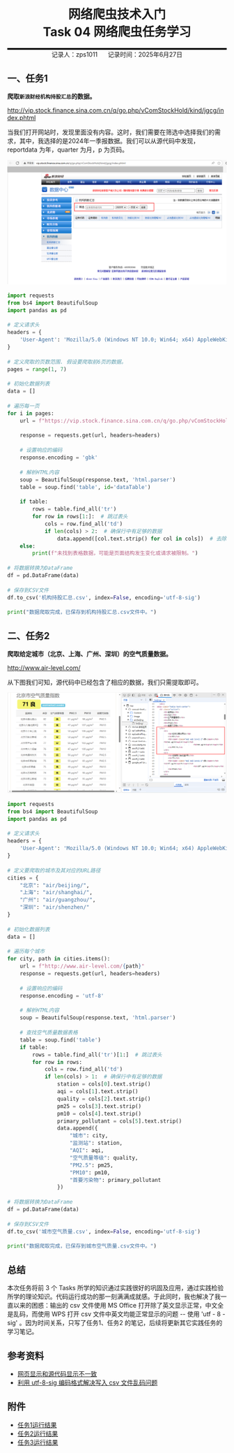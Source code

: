 <div style="border-bottom: 4px solid black; width: 100%; box-sizing: border-box; text-align: center; padding-top: 0.1rem;" align="center">
    <h1>网络爬虫技术入门<br/><span>Task 04 网络爬虫任务学习</span></h1>
</div>
<div style="text-align: center;" align="center">
    记录人：zps1011&nbsp;&nbsp;&nbsp;&nbsp;&nbsp;&nbsp;记录时间：2025年6月27日
</div>



## 一、任务1

**爬取`新浪财经机构持股汇总`的数据。**

http://vip.stock.finance.sina.com.cn/q/go.php/vComStockHold/kind/jgcg/index.phtml

当我们打开网站时，发现里面没有内容。这时，我们需要在筛选中选择我们的需求，其中，我选择的是2024年一季报数据。我们可以从源代码中发现，reportdata 为年，quarter 为月，p 为页码。

<div align=center>
	<img src="../网络爬虫/images/task04-01.png" alt="Task04-01"/>
</div>



```python
import requests
from bs4 import BeautifulSoup
import pandas as pd

# 定义请求头
headers = {
    'User-Agent': 'Mozilla/5.0 (Windows NT 10.0; Win64; x64) AppleWebKit/537.36 (KHTML, like Gecko) Chrome/58.0.3029.110 Safari/537.3'
}

# 定义爬取的页数范围. 假设要爬取前6页的数据。
pages = range(1, 7)  

# 初始化数据列表
data = []

# 遍历每一页
for i in pages:
    url = f"https://vip.stock.finance.sina.com.cn/q/go.php/vComStockHold/kind/jgcg/index.phtml?symbol=%D6%A4%C8%AF%BC%F2%B3%C6%BB%F2%B4%FA%C2%EB&reportdate=2024&quarter=1&p={i}"
    
    response = requests.get(url, headers=headers)
    
    # 设置响应的编码
    response.encoding = 'gbk'
    
    # 解析HTML内容
    soup = BeautifulSoup(response.text, 'html.parser')
    table = soup.find('table', id='dataTable')
    
    if table:
        rows = table.find_all('tr')
        for row in rows[1:]:  # 跳过表头
            cols = row.find_all('td')
            if len(cols) > 2:  # 确保行中有足够的数据
                data.append([col.text.strip() for col in cols])  # 去除多余空白字符
    else:
        print(f"未找到表格数据，可能是页面结构发生变化或请求被限制。")

# 将数据转换为DataFrame
df = pd.DataFrame(data)

# 保存到CSV文件
df.to_csv('机构持股汇总.csv', index=False, encoding='utf-8-sig')

print("数据爬取完成，已保存到机构持股汇总.csv文件中。")
```

## 二、任务2

**爬取给定城市（北京、上海、广州、深圳）的空气质量数据。**

http://www.air-level.com/

从下图我们可知，源代码中已经包含了相应的数据，我们只需提取即可。

<div align=center>
	<img src="../网络爬虫/images/task04-02.png" alt="Task04-02"/>
</div>



```python
import requests
from bs4 import BeautifulSoup
import pandas as pd

# 定义请求头
headers = {
    'User-Agent': 'Mozilla/5.0 (Windows NT 10.0; Win64; x64) AppleWebKit/537.36 (KHTML, like Gecko) Chrome/58.0.3029.110 Safari/537.3'
}

# 定义要爬取的城市及其对应的URL路径
cities = {
    "北京": "air/beijing/",
    "上海": "air/shanghai/",
    "广州": "air/guangzhou/",
    "深圳": "air/shenzhen/"
}

# 初始化数据列表
data = []

# 遍历每个城市
for city, path in cities.items():
    url = f"http://www.air-level.com/{path}"
    response = requests.get(url, headers=headers)
    
    # 设置响应的编码
    response.encoding = 'utf-8'
    
    # 解析HTML内容
    soup = BeautifulSoup(response.text, 'html.parser')
    
    # 查找空气质量数据表格
    table = soup.find('table')
    if table:
        rows = table.find_all('tr')[1:]  # 跳过表头
        for row in rows:
            cols = row.find_all('td')
            if len(cols) > 1:  # 确保行中有足够的数据
                station = cols[0].text.strip()
                aqi = cols[1].text.strip()
                quality = cols[2].text.strip()
                pm25 = cols[3].text.strip()
                pm10 = cols[4].text.strip()
                primary_pollutant = cols[5].text.strip()
                data.append({
                    "城市": city,
                    "监测站": station,
                    "AQI": aqi,
                    "空气质量等级": quality,
                    "PM2.5": pm25,
                    "PM10": pm10,
                    "首要污染物": primary_pollutant
                })

# 将数据转换为DataFrame
df = pd.DataFrame(data)

# 保存到CSV文件
df.to_csv('城市空气质量.csv', index=False, encoding='utf-8-sig')

print("数据爬取完成，已保存到城市空气质量.csv文件中。")
```



## 总结

本次任务将前 3 个 Tasks 所学的知识通过实践很好的巩固及应用，通过实践检验所学的理论知识。代码运行成功的那一刻满满成就感。于此同时，我也解决了我一直以来的困惑：输出的 csv 文件使用 MS Office 打开除了英文显示正常，中文全是乱码，而使用 WPS 打开 csv 文件中英文均能正常显示的问题 -- 使用 'utf - 8 - sig' 。因为时间关系，只写了任务1、任务2 的笔记，后续将更新其它实践任务的学习笔记。




## 参考资料

- [网页显示和源代码显示不一致](https://www.jianshu.com/p/4b5e31a44b69)
- [利用 utf-8-sig 编码格式解决写入 csv 文件乱码问题](https://blog.csdn.net/qq_36759224/article/details/104417871)



## 附件

- [任务1运行结果](https://github.com/zps1011/zps1011_learning_notes/blob/main/%E7%BB%84%E9%98%9F%E5%AD%A6%E4%B9%A0/%E7%BD%91%E7%BB%9C%E7%88%AC%E8%99%AB/01%E6%9C%BA%E6%9E%84%E6%8C%81%E8%82%A1%E6%B1%87%E6%80%BB.csv)
- [任务2运行结果](https://github.com/zps1011/zps1011_learning_notes/blob/main/%E7%BB%84%E9%98%9F%E5%AD%A6%E4%B9%A0/%E7%BD%91%E7%BB%9C%E7%88%AC%E8%99%AB/02%E5%9F%8E%E5%B8%82%E7%A9%BA%E6%B0%94%E8%B4%A8%E9%87%8F.csv)
- [任务3运行结果](https://github.com/zps1011/zps1011_learning_notes/blob/main/%E7%BB%84%E9%98%9F%E5%AD%A6%E4%B9%A0/%E7%BD%91%E7%BB%9C%E7%88%AC%E8%99%AB/03%E5%9F%8E%E5%B8%82%E5%A4%A9%E6%B0%94%E6%95%B0%E6%8D%AE.csv)
